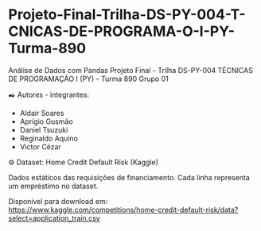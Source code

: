 # Projeto-Final-Trilha-DS-PY-004-T-CNICAS-DE-PROGRAMA-O-I-PY-Turma-890

Análise de Dados com Pandas
Projeto Final - Trilha DS-PY-004 TÉCNICAS DE PROGRAMAÇÃO I (PY) - Turma 890
Grupo 01

✒️ Autores - integrantes:
- Aldair Soares
- Aprígio Gusmão
- Daniel Tsuzuki
- Reginaldo Aquino
- Victor Cézar


⚙️ Dataset: Home Credit Default Risk (Kaggle)

Dados estáticos das requisições de financiamento. Cada linha representa um empréstimo no dataset.

Disponível para download em: https://www.kaggle.com/competitions/home-credit-default-risk/data?select=application_train.csv
